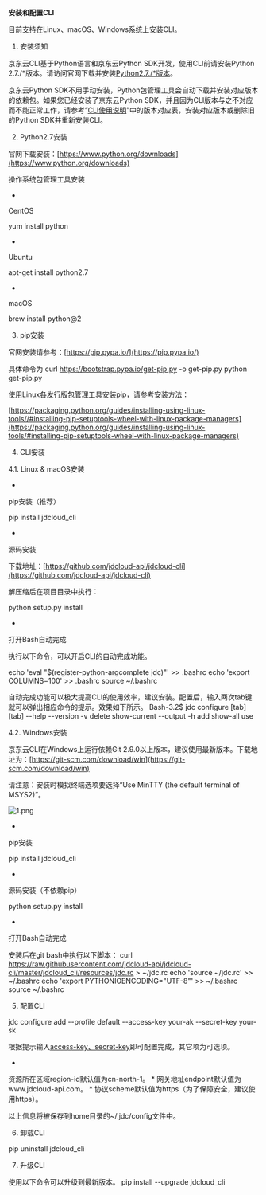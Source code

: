 **安装和配置CLI**

目前支持在Linux、macOS、Windows系统上安装CLI。

1. 安装须知

京东云CLI基于Python语言和京东云Python SDK开发，使用CLI前请安装Python 2.7./*版本。请访问官网下载并安装[Python2.7./*版本](https://www.python.org/downloads/release/python-2713/)。

京东云Python SDK不用手动安装，Python包管理工具会自动下载并安装对应版本的依赖包。如果您已经安装了京东云Python SDK，并且因为CLI版本与之不对应而不能正常工作，请参考“[CLI使用说明](https://www.jdcloud.com/help/detail/3522/isCatalog/1)”中的版本对应表，安装对应版本或删除旧的Python SDK并重新安装CLI。

2. Python2.7安装

官网下载安装：[https://www.python.org/downloads](https://www.python.org/downloads)

操作系统包管理工具安装

* 
CentOS

yum install python

* 
Ubuntu

apt-get install python2.7

* 
macOS

brew install python@2

3. pip安装

官网安装请参考：[https://pip.pypa.io/](https://pip.pypa.io/)

具体命令为
curl https://bootstrap.pypa.io/get-pip.py -o get-pip.py python get-pip.py

使用Linux各发行版包管理工具安装pip，请参考安装方法：

[https://packaging.python.org/guides/installing-using-linux-tools//#installing-pip-setuptools-wheel-with-linux-package-managers](https://packaging.python.org/guides/installing-using-linux-tools/#installing-pip-setuptools-wheel-with-linux-package-managers)

4. CLI安装

4.1. Linux & macOS安装

* 
pip安装（推荐）

pip install jdcloud_cli

* 
源码安装

下载地址：[https://github.com/jdcloud-api/jdcloud-cli](https://github.com/jdcloud-api/jdcloud-cli)

解压缩后在项目目录中执行：

python setup.py install

* 
打开Bash自动完成

执行以下命令，可以开启CLI的自动完成功能。

echo 'eval "$(register-python-argcomplete jdc)"' >> .bashrc echo 'export COLUMNS=100' >> .bashrc source ~/.bashrc

自动完成功能可以极大提高CLI的使用效率，建议安装。配置后，输入两次tab键就可以弹出相应命令的提示。效果如下所示。
Bash-3.2$ jdc configure [tab][tab] --help --version -v delete show-current --output -h add show-all use

4.2. Windows安装

京东云CLI在Windows上运行依赖Git 2.9.0以上版本，建议使用最新版本。下载地址为：[https://git-scm.com/download/win](https://git-scm.com/download/win)

请注意：安装时模拟终端选项要选择“Use MinTTY (the default terminal of MSYS2)”。

![1.png](https://img1.jcloudcs.com/cms/5e8b7d8e-31be-45e5-8fb7-bfb4c6f3237820180628155243.png)

* 
pip安装

pip install jdcloud_cli

* 
源码安装（不依赖pip）

python setup.py install

* 
打开Bash自动完成

安装后在git bash中执行以下脚本：
curl https://raw.githubusercontent.com/jdcloud-api/jdcloud-cli/master/jdcloud_cli/resources/jdc.rc > ~/jdc.rc echo 'source ~/jdc.rc' >> ~/.bashrc echo 'export PYTHONIOENCODING="UTF-8"' >> ~/.bashrc source ~/.bashrc

5. 配置CLI

jdc configure add --profile default --access-key your-ak --secret-key your-sk

根据提示输入[access-key、secret-key](https://uc.jdcloud.com/account/accessKey)即可配置完成，其它项为可选项。

* 
资源所在区域region-id默认值为cn-north-1。
* 
网关地址endpoint默认值为www.jdcloud-api.com。
* 
协议scheme默认值为https（为了保障安全，建议使用https）。

以上信息将被保存到home目录的~/.jdc/config文件中。

6. 卸载CLI

pip uninstall jdcloud_cli

7. 升级CLI

使用以下命令可以升级到最新版本。
pip install --upgrade jdcloud_cli
